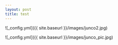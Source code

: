 ```yaml
---
layout: post
title: test
---
```


![_config.yml]({{ site.baseurl }}/images/junco2.jpg)

![_config.yml]({{ site.baseurl }}/images/junco_pic.jpg)
